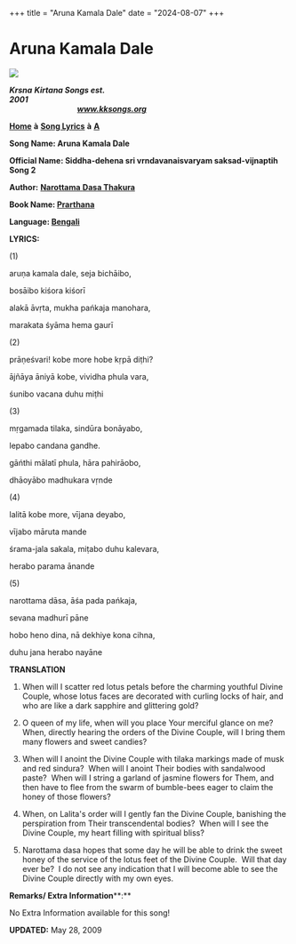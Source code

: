 +++
title = "Aruna Kamala Dale"
date = "2024-08-07"
+++

# Aruna Kamala Dale
[**![](http://kksongs.org/image_files/image002.jpg)**](http://kksongs.org/)

**_Krsna_** **_Kirtana Songs est. 2001_**                                                                                                                                                      **_www.kksongs.org_**

**[Home](http://kksongs.org/)** **à** **[Song Lyrics](http://kksongs.org/lyrics.html)** **à** **[A](http://kksongs.org/songs/song_a.html)**

**Song Name: Aruna Kamala Dale**

**Official Name: Siddha-dehena sri vrndavanaisvaryam saksad-vijnaptih Song 2**

**Author:** [**Narottama** **Dasa Thakura**](http://kksongs.org/authors/list/narottama.html)

**Book Name: [Prarthana](http://kksongs.org/authors/prarthana.html)**

**Language: [Bengali](http://kksongs.org/language/list/bengali.html)**

**LYRICS:**

(1)

aruṇa kamala dale, seja bichāibo,

bosāibo kiśora kiśorī

alakā āvṛta, mukha pańkaja manohara,

marakata śyāma hema gaurī

(2)

prāṇeśvari! kobe more hobe kṛpā diṭhi?

ājñāya āniyā kobe, vividha phula vara,

śunibo vacana duhu miṭhi

(3)

mṛgamada tilaka, sindūra bonāyabo,

lepabo candana gandhe.

gāńthi mālatī phula, hāra pahirāobo,

dhāoyābo madhukara vṛnde

(4)

lalitā kobe more, vījana deyabo,

vījabo māruta mande

śrama-jala sakala, miṭabo duhu kalevara,

herabo parama ānande

(5)

narottama dāsa, āśa pada pańkaja,

sevana madhurī pāne

hobo heno dina, nā dekhiye kona cihna,

duhu jana herabo nayāne

**TRANSLATION**

1) When will I scatter red lotus petals before the charming youthful Divine Couple, whose lotus faces are decorated with curling locks of hair, and who are like a dark sapphire and glittering gold?

2) O queen of my life, when will you place Your merciful glance on me?  When, directly hearing the orders of the Divine Couple, will I bring them many flowers and sweet candies?

3) When will I anoint the Divine Couple with tilaka markings made of musk and red sindura?  When will I anoint Their bodies with sandalwood paste?  When will I string a garland of jasmine flowers for Them, and then have to flee from the swarm of bumble-bees eager to claim the honey of those flowers?

4) When, on Lalita's order will I gently fan the Divine Couple, banishing the perspiration from Their transcendental bodies?  When will I see the Divine Couple, my heart filling with spiritual bliss?

5) Narottama dasa hopes that some day he will be able to drink the sweet honey of the service of the lotus feet of the Divine Couple.  Will that day ever be?  I do not see any indication that I will become able to see the Divine Couple directly with my own eyes.

**Remarks/ Extra Information****:**

No Extra Information available for this song!

**UPDATED:** May 28, 2009